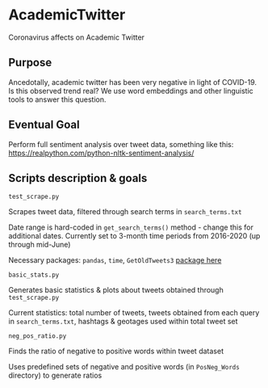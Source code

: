 # AcademicTwitter
Coronavirus affects on Academic Twitter 

## Purpose
Ancedotally, academic twitter has been very negative in light of COVID-19. Is this observed trend real? We use word embeddings and other linguistic tools to answer this question.

## Eventual Goal

Perform full sentiment analysis over tweet data, something like this: https://realpython.com/python-nltk-sentiment-analysis/

## Scripts description & goals

```
test_scrape.py
```

Scrapes tweet data, filtered through search terms in `search_terms.txt`

Date range is hard-coded in `get_search_terms()` method - change this for additional dates. Currently set to 3-month time periods from 2016-2020 (up through mid-June)

Necessary packages: `pandas`, `time`, `GetOldTweets3` [package here](https://pypi.org/project/GetOldTweets3/)

```
basic_stats.py
```

Generates basic statistics & plots about tweets obtained through `test_scrape.py`

Current statistics: total number of tweets, tweets obtained from each query in `search_terms.txt`, hashtags & geotages used within total tweet set

``` 
neg_pos_ratio.py
```

Finds the ratio of negative to positive words within tweet dataset

Uses predefined sets of negative and positive words (in `PosNeg_Words` directory) to generate ratios
